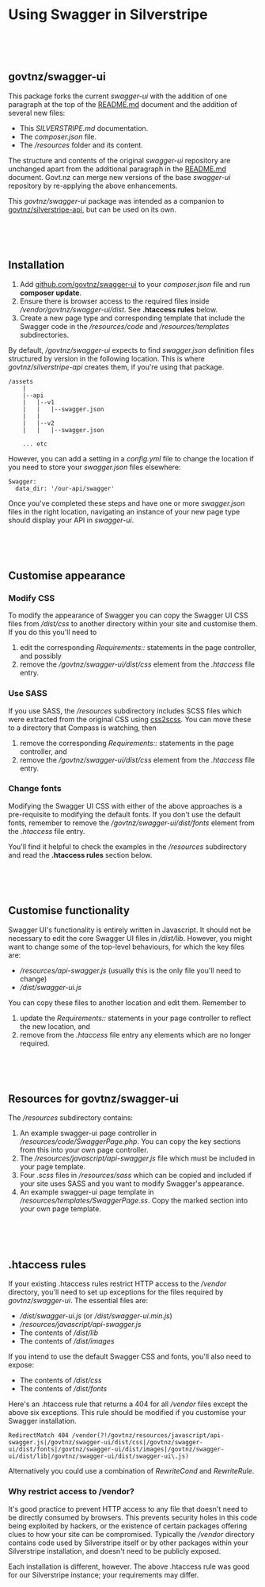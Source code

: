 # Using Swagger in Silverstripe

&nbsp;

&nbsp;
## govtnz/swagger-ui
This package forks the current *swagger-ui* with the addition of one paragraph at the top of the [README.md](README.md) document and the addition of several new files:
* This *SILVERSTRIPE.md* documentation.
* The *composer.json* file.
* The */resources* folder and its content.

The structure and contents of the original *swagger-ui* repository are unchanged apart from the additional paragraph in the [README.md](README.md) document.
Govt.nz can merge new versions of the base *swagger-ui* repository by re-applying the above enhancements.
 
This *govtnz/swagger-ui* package was intended as a companion to [govtnz/silverstripe-api](https://github.com/govtnz/silverstripe-api), but can be used on its own.

&nbsp;

&nbsp;
## Installation
1. Add [github.com/govtnz/swagger-ui](https://github.com/govtnz/swagger-ui) to your *composer.json* file and run **composer update**.
1. Ensure there is browser access to the required files inside */vendor/govtnz/swagger-ui/dist*. See **.htaccess rules** below.
1. Create a new page type and corresponding template that include the Swagger code in the */resources/code* and */resources/templates* subdirectories.
 
By default, */govtnz/swagger-ui* expects to find *swagger.json* definition files structured by version in the following location. 
This is where *govtnz/silverstripe-api* creates them, if you're using that package.
```
/assets
    |
    |--api
    |   |--v1
    |   |   |--swagger.json
    |   |
    |   |--v2
    |   |   |--swagger.json
    
    ... etc  
```
However, you can add a setting in a *config.yml* file to change the location if you need to store your *swagger.json* files elsewhere:
```
Swagger:
  data_dir: '/our-api/swagger'
```
Once you've completed these steps and have one or more *swagger.json* files in the right location, navigating an instance of your new page type should display your API in *swagger-ui*. 

&nbsp;

&nbsp;
## Customise appearance
### Modify CSS
To modify the appearance of Swagger you can copy the Swagger UI CSS files from */dist/css* to another directory within your site and customise them.
If you do this you'll need to 

1. edit the corresponding *Requirements::* statements in the page controller, and possibly
1. remove the */govtnz/swagger-ui/dist/css* element from the *.htaccess* file entry.

### Use SASS
If you use SASS, the */resources* subdirectory includes SCSS files which were extracted from the original CSS using [css2scss](http://sebastianpontow.de/css2compass/).
You can move these to a directory that Compass is watching, then

1. remove the corresponding *Requirements::* statements in the page controller, and
1. remove the */govtnz/swagger-ui/dist/css* element from the *.htaccess* file entry.

### Change fonts
Modifying the Swagger UI CSS with either of the above approaches is a pre-requisite to modifying the default fonts. 
If you don't use the default fonts, remember to remove the */govtnz/swagger-ui/dist/fonts* element from the *.htaccess* file entry.

You'll find it helpful to check the examples in the */resources* subdirectory and read the **.htaccess rules** section below.

&nbsp;

&nbsp;
## Customise functionality
Swagger UI's functionality is entirely written in Javascript.
It should not be necessary to edit the core Swagger UI files in */dist/lib*.
However, you might want to change some of the top-level behaviours, for which the key files are:
* */resources/api-swagger.js* (usually this is the only file you'll need to change)
* */dist/swagger-ui.js*

You can copy these files to another location and edit them.
Remember to 

1. update the *Requirements::* statements in your page controller to reflect the new location, and 
1. remove from the *.htaccess* file entry any elements which are no longer required.

&nbsp;

&nbsp;
## Resources for govtnz/swagger-ui
The */resources* subdirectory contains:

1. An example swagger-ui page controller in */resources/code/SwaggerPage.php*. You can copy the key sections from this into your own page controller.
1. The */resources/javascript/api-swagger.js* file which must be included in your page template.
1. Four *.scss* files in */resources/sass* which can be copied and included if your site uses SASS and you want to modify Swagger's appearance.
1. An example swagger-ui page template in */resources/templates/SwaggerPage.ss*. Copy the marked section into your own page template.

&nbsp;

&nbsp;
## .htaccess rules
If your existing .htaccess rules restrict HTTP access to the */vendor* directory, you'll need to set up exceptions for the files required by *govtnz/swagger-ui*.
The essential files are:
* */dist/swagger-ui.js* (or */dist/swagger-ui.min.js*)
* */resources/javascript/api-swagger.js*
* The contents of */dist/lib*
* The contents of */dist/images* 

If you intend to use the default Swagger CSS and fonts, you'll also need to expose:
* The contents of */dist/css*
* The contents of */dist/fonts*

Here's an .htaccess rule that returns a 404 for all */vendor* files except the above six exceptions.
This rule should be modified if you customise your Swagger installation.

```
RedirectMatch 404 /vendor(?!/govtnz/resources/javascript/api-swagger.js|/govtnz/swagger-ui/dist/css|/govtnz/swagger-ui/dist/fonts|/govtnz/swagger-ui/dist/images|/govtnz/swagger-ui/dist/lib|/govtnz/swagger-ui/dist/swagger-ui\.js)
``` 

Alternatively you could use a combination of *RewriteCond* and *RewriteRule*.

### Why restrict access to /vendor?
It's good practice to prevent HTTP access to any file that doesn't need to be directly consumed by browsers.
This prevents security holes in this code being exploited by hackers, or the existence of certain packages offering clues to how your site can be compromised.
Typically the */vendor* directory contains code used by Silverstripe itself or by other packages within your Silverstripe installation, and doesn't need to be publicly exposed.

Each installation is different, however. The above .htaccess rule was good for our Silverstripe instance; your requirements may differ.

&nbsp;

&nbsp;